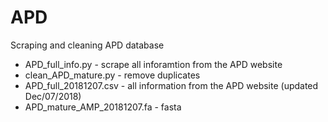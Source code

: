 # APD
Scraping and cleaning APD database

- APD_full_info.py - scrape all inforamtion from the APD website
- clean_APD_mature.py - remove duplicates
- APD_full_20181207.csv - all information from the APD website (updated Dec/07/2018)
- APD_mature_AMP_20181207.fa - fasta
